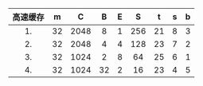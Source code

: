 | 高速缓存 |m|C|B|E|S|t|s|b|
|:-:|:-:|:-:|:-:|:-:|:-:|:-:|:-:|:-:|
|1.|32|2048|8|1|256|21|8|3|
|2.|32|2048|4|4|128|23|7|2|
|3.|32|1024|2|8|64|25|6|1|
|4.|32|1024|32|2|16|23|4|5|